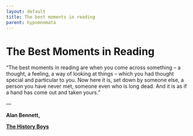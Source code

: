 ```yaml
---
layout: default
title: The best moments in reading
parent: hypomnemata
---
```

# The Best Moments in Reading

“The best moments in reading are when you come across something – a thought, a feeling, a way of looking at things – which you had thought special and particular to you. Now here it is, set down by someone else, a person you have never met, someone even who is long dead. And it is as if a hand has come out and taken yours.”

―

**Alan Bennett,**

[**The History Boys**](https://www.goodreads.com/work/quotes/1120783)